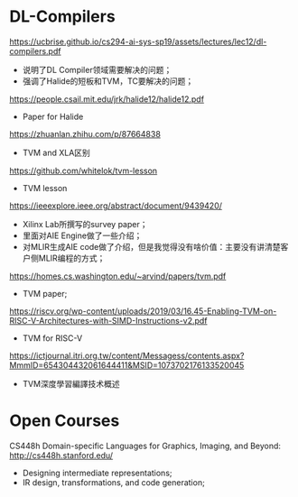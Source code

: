 # DL-Compilers

https://ucbrise.github.io/cs294-ai-sys-sp19/assets/lectures/lec12/dl-compilers.pdf
- 说明了DL Compiler领域需要解决的问题；
- 强调了Halide的短板和TVM，TC要解决的问题；

https://people.csail.mit.edu/jrk/halide12/halide12.pdf
- Paper for Halide

https://zhuanlan.zhihu.com/p/87664838
- TVM and XLA区别

https://github.com/whitelok/tvm-lesson
- TVM lesson

https://ieeexplore.ieee.org/abstract/document/9439420/
- Xilinx Lab所撰写的survey paper；
- 里面对AIE Engine做了一些介绍；
- 对MLIR生成AIE code做了介绍，但是我觉得没有啥价值：主要没有讲清楚客户侧MLIR编程的方式；

https://homes.cs.washington.edu/~arvind/papers/tvm.pdf
- TVM paper;

https://riscv.org/wp-content/uploads/2019/03/16.45-Enabling-TVM-on-RISC-V-Architectures-with-SIMD-Instructions-v2.pdf
- TVM for RISC-V

https://ictjournal.itri.org.tw/content/Messagess/contents.aspx?MmmID=654304432061644411&MSID=1073702176133520045
- TVM深度學習編譯技术概述

# Open Courses
 CS448h Domain-specific Languages for Graphics, Imaging, and Beyond: http://cs448h.stanford.edu/
- Designing intermediate representations;
- IR design, transformations, and code generation;
